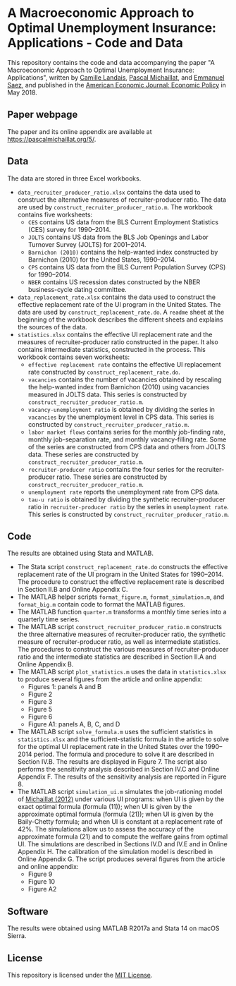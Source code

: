 # A Macroeconomic Approach to Optimal Unemployment Insurance: Applications - Code and Data

This repository contains the code and data accompanying the paper "A Macroeconomic Approach to Optimal Unemployment Insurance: Applications", written by [Camille Landais](https://www.lse.ac.uk/economics/people/faculty/camille-landais), [Pascal Michaillat](https://pascalmichaillat.org), and [Emmanuel Saez](https://eml.berkeley.edu/~saez/), and published in the [American Economic Journal: Economic Policy](https://doi.org/10.1257/pol.20160462) in May 2018. 

## Paper webpage

The paper and its online appendix are available at https://pascalmichaillat.org/5/.

## Data

The data are stored in three Excel workbooks.

+ `data_recruiter_producer_ratio.xlsx` contains the data used to construct the
alternative measures of recruiter-producer ratio. The data are used by `construct_recruiter_producer_ratio.m`. The workbook contains five worksheets:
	+ `CES` contains US data from the BLS Current Employment Statistics (CES) survey for 1990–2014.
	+ `JOLTS` contains US data from the BLS Job Openings and Labor Turnover Survey (JOLTS) for 2001–2014.
	+ `Barnichon (2010)` contains the help-wanted index constructed by Barnichon (2010) for the United States, 1990–2014.
	+ `CPS` contains US data from the BLS Current Population Survey (CPS) for 1990–2014.
 	+ `NBER` contains US recession dates constructed by the NBER business-cycle dating committee.
+ `data_replacement_rate.xlsx` contains the data used to construct the effective replacement rate of the UI program in the United States. The data are used by `construct_replacement_rate.do`. A `readme` sheet at the beginning of the workbook describes the different sheets and explains the sources of the data.
+ `statistics.xlsx` contains the effective UI replacement rate and the measures of recruiter-producer ratio constructed in the paper. It also contains intermediate statistics, constructed in the process. This workbook contains seven worksheets:
	+ `effective replacement rate` contains the effective UI replacement rate constructed by `construct_replacement_rate.do`.
	+ `vacancies` contains the number of vacancies obtained by rescaling the help-wanted index from Barnichon (2010) using vacancies measured in JOLTS data. This series is constructed by `construct_recruiter_producer_ratio.m`.
	+ `vacancy-unemployment ratio` is obtained by dividing the series in `vacancies` by the unemployment level in CPS data. This series is constructed by `construct_recruiter_producer_ratio.m`.
	+ `labor market flows` contains series for the monthly job-finding rate, monthly job-separation rate, and monthly vacancy-filling rate. Some of the series are constructed from CPS data and others from JOLTS data. These series are constructed by `construct_recruiter_producer_ratio.m`.
	+ `recruiter-producer ratio` contains the four series for the recruiter-producer ratio. These series are constructed by `construct_recruiter_producer_ratio.m`.
	+ `unemployment rate` reports the unemployment rate from CPS data.
	+ `tau-u ratio` is obtained by dividing the synthetic recruiter-producer ratio in `recruiter-producer ratio` by the series in `unemployment rate`. This series is constructed by `construct_recruiter_producer_ratio.m`.

## Code

The results are obtained using Stata and MATLAB.

+ The Stata script `construct_replacement_rate.do` constructs the effective replacement rate of the UI program in the United States for 1990–2014. The procedure to construct the effective replacement rate is described in Section II.B and Online Appendix C.
+ The MATLAB helper scripts `format_figure.m`, `format_simulation.m`, and `format_big.m` contain code to format the MATLAB figures.
+ The MATLAB function `quarter.m` transforms a monthly time series into a quarterly time series.
+ The MATLAB script `construct_recruiter_producer_ratio.m` constructs the three alternative measures of recruiter-producer ratio, the synthetic measure of recruiter-producer ratio, as well as intermediate statistics. The procedures to construct the various measures of recruiter-producer ratio and the intermediate statistics are described in Section II.A and Online Appendix B.
+ The MATLAB script `plot_statistics.m` uses the data in `statistics.xlsx` to produce several figures from the article and online appendix:
	+ Figures 1: panels A and B
	+ Figure 2
	+ Figure 3
	+ Figure 5
	+ Figure 6
	+ Figure A1: panels A, B, C, and D
+ The MATLAB script `solve_formula.m` uses the sufficient statistics in `statistics.xlsx` and the sufficient-statistic formula in the article to solve for the optimal UI replacement rate in the United States over the 1990–2014 period. The formula and procedure to solve it are described in Section IV.B. The results are displayed in Figure 7. The script also performs the sensitivity analysis described in Section IV.C and Online Appendix F. The results of the sensitivity analysis are reported in Figure 8.
+ The MATLAB script `simulation_ui.m` simulates the job-rationing model of [Michaillat (2012)](https://pascalmichaillat.org/1/) under various UI programs: when UI is given by the exact optimal formula (formula (11)); when UI is given by the approximate optimal formula (formula (21)); when UI is given by the Baily-Chetty formula; and when UI is constant at a replacement rate of 42%. The simulations allow us to assess the accuracy of the approximate formula (21) and to compute the welfare gains from optimal UI. The simulations are described in Sections IV.D and IV.E and in Online Appendix H. The calibration of the simulation model is described in Online Appendix G. The script produces several figures from the article and online appendix:
	+ Figure 9
	+ Figure 10 
	+ Figure A2

## Software

The results were obtained using MATLAB R2017a and Stata 14 on macOS Sierra.

## License

This repository is licensed under the [MIT License](LICENSE.md).